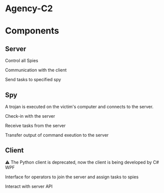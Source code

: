 # Agency-C2
# Components
## Server
Control all Spies

Communication with the client

Send tasks to specified spy



## Spy
A trojan is executed on the victim's computer and connects to the server.

Check-in with the server

Receive tasks from the server

Transfer output of command exeution to the server

## Client
:warning: The Python client is deprecated, now the client is being developed by C# WPF 

Interface for operators to join the server and assign tasks to spies

Interact with server API
